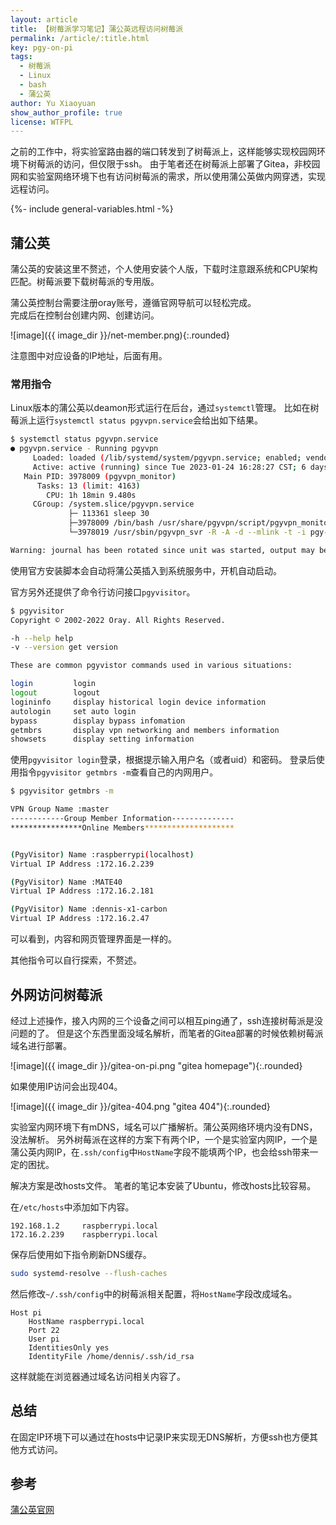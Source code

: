 ```yaml
---
layout: article
title: 【树莓派学习笔记】蒲公英远程访问树莓派
permalink: /article/:title.html
key: pgy-on-pi
tags: 
  - 树莓派
  - Linux
  - bash
  - 蒲公英
author: Yu Xiaoyuan
show_author_profile: true
license: WTFPL
---
```


<!-- abstract begin -->
之前的工作中，将实验室路由器的端口转发到了树莓派上，这样能够实现校园网环境下树莓派的访问，但仅限于ssh。
由于笔者还在树莓派上部署了Gitea，非校园网和实验室网络环境下也有访问树莓派的需求，所以使用蒲公英做内网穿透，实现远程访问。
<!-- abstract end -->

<!--more-->

<!-- begin include -->
{%- include general-variables.html -%}
<!-- end include -->

<!-- begin private variable of Liquid -->

<!-- {%- increment equation-h2-1 -%} -->
<!-- end private variable of Liquid -->

## 蒲公英

蒲公英的安装这里不赘述，个人使用安装个人版，下载时注意跟系统和CPU架构匹配。树莓派要下载树莓派的专用版。

蒲公英控制台需要注册oray账号，遵循官网导航可以轻松完成。  
完成后在控制台创建内网、创建访问。

![image]({{ image_dir }}/net-member.png){:.rounded}

注意图中对应设备的IP地址，后面有用。

### 常用指令

Linux版本的蒲公英以deamon形式运行在后台，通过`systemctl`管理。
比如在树莓派上运行`systemctl status pgyvpn.service`会给出如下结果。

```bash
$ systemctl status pgyvpn.service
● pgyvpn.service - Running pgyvpn
     Loaded: loaded (/lib/systemd/system/pgyvpn.service; enabled; vendor preset: enabled)
     Active: active (running) since Tue 2023-01-24 16:28:27 CST; 6 days ago
   Main PID: 3978009 (pgyvpn_monitor)
      Tasks: 13 (limit: 4163)
        CPU: 1h 18min 9.480s
     CGroup: /system.slice/pgyvpn.service
             ├─ 113361 sleep 30
             ├─3978009 /bin/bash /usr/share/pgyvpn/script/pgyvpn_monitor
             └─3978019 /usr/sbin/pgyvpn_svr -R -A -d --mlink -t -i pgy-api.oray.com -K 255.255.255.255 -p /var/log/oray/pgyvpn_svr -f /etc/oray/pgyvpn/config.ini --logmask 0xFFFFFFF7

Warning: journal has been rotated since unit was started, output may be incomplete.
```

使用官方安装脚本会自动将蒲公英插入到系统服务中，开机自动启动。

官方另外还提供了命令行访问接口`pgyvisitor`。

```bash
$ pgyvisitor
Copyright © 2002-2022 Oray. All Rights Reserved.

-h --help help
-v --version get version

These are common pgyvistor commands used in various situations:

login         login
logout        logout
logininfo     display historical login device information
autologin     set auto login
bypass        display bypass infomation
getmbrs       display vpn networking and members information
showsets      display setting information
```

使用`pgyvisitor login`登录，根据提示输入用户名（或者uid）和密码。
登录后使用指令`pgyvisitor getmbrs -m`查看自己的内网用户。

```bash
$ pgyvisitor getmbrs -m

VPN Group Name :master
------------Group Member Information--------------
****************Online Members********************


(PgyVisitor) Name :raspberrypi(localhost)
Virtual IP Address :172.16.2.239

(PgyVisitor) Name :MATE40
Virtual IP Address :172.16.2.181

(PgyVisitor) Name :dennis-x1-carbon
Virtual IP Address :172.16.2.47
```

可以看到，内容和网页管理界面是一样的。

其他指令可以自行探索，不赘述。

## 外网访问树莓派

经过上述操作，接入内网的三个设备之间可以相互ping通了，ssh连接树莓派是没问题的了。
但是这个东西里面没域名解析，而笔者的Gitea部署的时候依赖树莓派域名进行部署。

![image]({{ image_dir }}/gitea-on-pi.png "gitea homepage"){:.rounded}

如果使用IP访问会出现404。

![image]({{ image_dir }}/gitea-404.png "gitea 404"){:.rounded}

实验室内网环境下有mDNS，域名可以广播解析。蒲公英网络环境内没有DNS，没法解析。
另外树莓派在这样的方案下有两个IP，一个是实验室内网IP，一个是蒲公英内网IP，在`.ssh/config`中`HostName`字段不能填两个IP，也会给ssh带来一定的困扰。

解决方案是改hosts文件。
笔者的笔记本安装了Ubuntu，修改hosts比较容易。

在`/etc/hosts`中添加如下内容。

```hosts
192.168.1.2     raspberrypi.local
172.16.2.239    raspberrypi.local
```

保存后使用如下指令刷新DNS缓存。

```bash
sudo systemd-resolve --flush-caches
```

然后修改`~/.ssh/config`中的树莓派相关配置，将`HostName`字段改成域名。

```config
Host pi
    HostName raspberrypi.local
    Port 22
    User pi
    IdentitiesOnly yes
    IdentityFile /home/dennis/.ssh/id_rsa
```

这样就能在浏览器通过域名访问相关内容了。

## 总结

在固定IP环境下可以通过在hosts中记录IP来实现无DNS解析，方便ssh也方便其他方式访问。

## 参考

[蒲公英官网](https://pgy.oray.com/)

<!--

## section 1

{{ image_dir }}

### link example 1

[link to first post]({% link _posts/2019-11-02-new-pi-4b.md %})

### link example 2

[link to first post]({% post_url 2019-11-02-new-pi-4b %})

### image example

![image]({{ image_dir }}/404.jpg){:.rounded}

## section 2

{% for shit in page %}
{{ shit }}
{% endfor %}

## reference

[Liquid: Safe, customer-facing template language for flexible web apps.](https://shopify.github.io/liquid/)

-->
